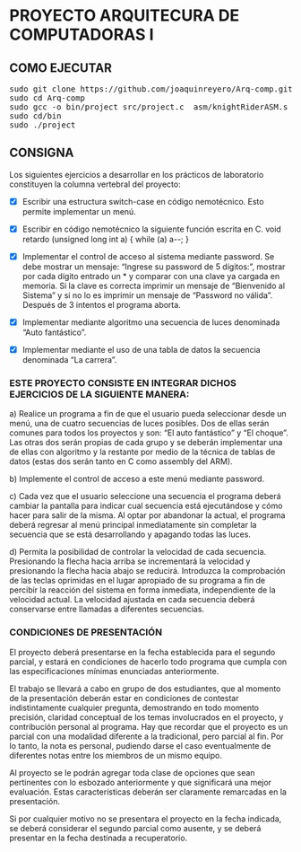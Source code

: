 # PROYECTO ARQUITECURA DE COMPUTADORAS I

## COMO EJECUTAR
<pre>
sudo git clone https://github.com/joaquinreyero/Arq-comp.git
sudo cd Arq-comp
sudo gcc -o bin/project src/project.c  asm/knightRiderASM.s asm/policeLightASM.s asm/crashASM.s asm/raceASM.s asm/wavesASM.s -lncurses -lwiringPi
sudo cd/bin
sudo ./project
</pre>

## CONSIGNA

Los siguientes ejercicios a desarrollar en los prácticos de laboratorio constituyen la columna
vertebral del proyecto:

- [x] Escribir una estructura switch-case en código nemotécnico. Esto permite implementar un
menú.

- [x] Escribir en código nemotécnico la siguiente función escrita en C.
 void retardo (unsigned long int a)
 {
 while (a) a--;
 }

- [x] Implementar el control de acceso al sistema mediante password. Se debe mostrar un
mensaje: “Ingrese su password de 5 dígitos:”, mostrar por cada dígito entrado un * y
comparar con una clave ya cargada en memoria. Si la clave es correcta imprimir un mensaje
de “Bienvenido al Sistema” y si no lo es imprimir un mensaje de “Password no válida”.
Después de 3 intentos el programa aborta.

- [x] Implementar mediante algoritmo una secuencia de luces denominada “Auto fantástico”.

- [x] Implementar mediante el uso de una tabla de datos la secuencia denominada “La carrera”.


### ESTE PROYECTO CONSISTE EN INTEGRAR DICHOS EJERCICIOS DE LA SIGUIENTE MANERA:

a) Realice un programa a fin de que el usuario pueda seleccionar desde un menú, una de
cuatro secuencias de luces posibles. Dos de ellas serán comunes para todos los
proyectos y son: “El auto fantástico” y “El choque”. Las otras dos serán propias de
cada grupo y se deberán implementar una de ellas con algoritmo y la restante por
medio de la técnica de tablas de datos (estas dos serán tanto en C como assembly del
ARM).

b) Implemente el control de acceso a este menú mediante password.

c) Cada vez que el usuario seleccione una secuencia el programa deberá cambiar la
pantalla para indicar cual secuencia está ejecutándose y cómo hacer para salir de la
misma. Al optar por abandonar la actual, el programa deberá regresar al menú
principal inmediatamente sin completar la secuencia que se está desarrollando y
apagando todas las luces.

d) Permita la posibilidad de controlar la velocidad de cada secuencia. Presionando la
flecha hacia arriba se incrementará la velocidad y presionando la flecha hacia abajo
se reducirá. Introduzca la comprobación de las teclas oprimidas en el lugar apropiado
de su programa a fin de percibir la reacción del sistema en forma inmediata,
independiente de la velocidad actual. La velocidad ajustada en cada secuencia deberá
conservarse entre llamadas a diferentes secuencias.

### CONDICIONES DE PRESENTACIÓN

El proyecto deberá presentarse en la fecha establecida para el segundo parcial, y estará
en condiciones de hacerlo todo programa que cumpla con las especificaciones mínimas
enunciadas anteriormente. 

El trabajo se llevará a cabo en grupo de dos estudiantes, que
al momento de la presentación deberán estar en condiciones de contestar indistintamente
cualquier pregunta, demostrando en todo momento precisión, claridad conceptual de los
temas involucrados en el proyecto, y contribución personal al programa. 
Hay que recordar que el proyecto es un parcial con una modalidad diferente a la tradicional, pero
parcial al fin. Por lo tanto, la nota es personal, pudiendo darse el caso eventualmente de
diferentes notas entre los miembros de un mismo equipo.

Al proyecto se le podrán agregar toda clase de opciones que sean pertinentes con lo
esbozado anteriormente y que significará una mejor evaluación. Estas características
deberán ser claramente remarcadas en la presentación.

Si por cualquier motivo no se presentara el proyecto en la fecha indicada, se deberá
considerar el segundo parcial como ausente, y se deberá presentar en la fecha destinada
a recuperatorio.



